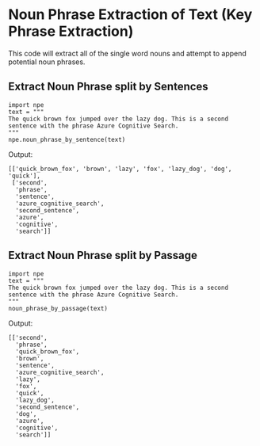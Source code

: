 # Noun Phrase Extraction of Text (Key Phrase Extraction)

This code will extract all of the single word nouns and attempt to append potential noun phrases.

## Extract Noun Phrase split by Sentences
```
import npe
text = """
The quick brown fox jumped over the lazy dog. This is a second sentence with the phrase Azure Cognitive Search.
"""
npe.noun_phrase_by_sentence(text)
```

Output:

```
[['quick_brown_fox', 'brown', 'lazy', 'fox', 'lazy_dog', 'dog', 'quick'],
 ['second',
  'phrase',
  'sentence',
  'azure_cognitive_search',
  'second_sentence',
  'azure',
  'cognitive',
  'search']]
```

## Extract Noun Phrase split by Passage
```
import npe
text = """
The quick brown fox jumped over the lazy dog. This is a second sentence with the phrase Azure Cognitive Search.
"""
noun_phrase_by_passage(text)
```

Output:

```
[['second',
  'phrase',
  'quick_brown_fox',
  'brown',
  'sentence',
  'azure_cognitive_search',
  'lazy',
  'fox',
  'quick',
  'lazy_dog',
  'second_sentence',
  'dog',
  'azure',
  'cognitive',
  'search']]
```

